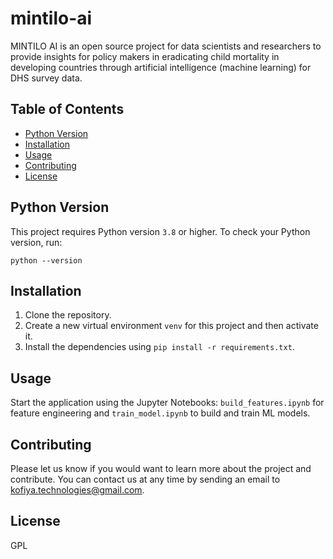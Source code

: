 # mintilo-ai

MINTILO AI is an open source project for data scientists and researchers to provide insights for policy makers in eradicating child mortality in developing countries through artificial intelligence (machine learning) for DHS survey data.

## Table of Contents

- [Python Version](#python-version)
- [Installation](#installation)
- [Usage](#usage)
- [Contributing](#contributing)
- [License](#license)

## Python Version

This project requires Python version `3.8` or higher. To check your Python version, run:

```commandline
python --version
```

## Installation
1. Clone the repository.
2. Create a new virtual environment `venv` for this project and then activate it.
3. Install the dependencies using `pip install -r requirements.txt`.


## Usage
Start the application using the Jupyter Notebooks: `build_features.ipynb` for feature engineering and `train_model.ipynb` to build and train ML models.

## Contributing
Please let us know if you would want to learn more about the project and contribute. You can contact us at any time by sending an email to kofiya.technologies@gmail.com.

## License
GPL



